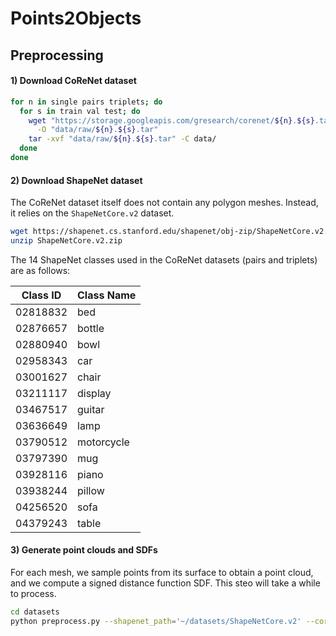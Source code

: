 # Points2Objects


## Preprocessing

#### 1) Download CoReNet dataset

```bash
for n in single pairs triplets; do  
  for s in train val test; do
    wget "https://storage.googleapis.com/gresearch/corenet/${n}.${s}.tar" \
      -O "data/raw/${n}.${s}.tar" 
    tar -xvf "data/raw/${n}.${s}.tar" -C data/ 
  done 
done
```

#### 2) Download ShapeNet dataset

The CoReNet dataset itself does not contain any polygon meshes.
Instead, it relies on the ```ShapeNetCore.v2``` dataset.
```bash
wget https://shapenet.cs.stanford.edu/shapenet/obj-zip/ShapeNetCore.v2.zip --no-check-certificate
unzip ShapeNetCore.v2.zip
```

The 14 ShapeNet classes used in the CoReNet datasets (pairs and triplets) are as follows:

| Class ID | Class Name  |
|----------|-------------|
| 02818832 | bed 	       |
| 02876657 | bottle 	    |
| 02880940 | bowl 	      |
| 02958343 | car 	       |
| 03001627 | chair 	     |
| 03211117 | display 	   |
| 03467517 | guitar 	    |
| 03636649 | lamp 	      |
| 03790512 | motorcycle  |
| 03797390 | mug 	       |
| 03928116 | piano 	     |
| 03938244 | pillow 	    |
| 04256520 | sofa 	      |
| 04379243 | table 	     |

#### 3) Generate point clouds and SDFs
For each mesh, we sample points from its surface to obtain a point cloud, and we compute a signed distance function SDF.
This steo will take a while to process.

```bash
cd datasets
python preprocess.py --shapenet_path='~/datasets/ShapeNetCore.v2' --corenet_path='~/datasets/corenet/data' --output_path='~/datasets/ShapeNetCore.v2.points_sdf'
```
